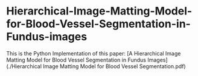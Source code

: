 # Hierarchical-Image-Matting-Model-for-Blood-Vessel-Segmentation-in-Fundus-images

This is the Python Implementation of this paper: 
[A Hierarchical Image Matting Model for Blood Vessel Segmentation in Fundus Images](./Hierarchical Image Matting Model for Blood Vessel Segmentation.pdf)
